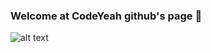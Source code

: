 ### Welcome at CodeYeah github's page 👋 

![alt text](https://media.tenor.com/28ggGnW6QCoAAAAC/welcome.gif)
